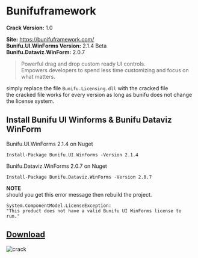 # Bunifuframework

**Crack Version:** 1.0

**Site:** https://bunifuframework.com/  
**Bunifu.UI.WinForms Version:** 2.1.4 Beta  
**Bunifu.Dataviz.WinForm:** 2.0.7 
> Powerful drag and drop custom ready UI controls.   
Empowers developers to spend less time customizing and focus on what matters.

simply replace the file `Bunifu.Licensing.dll` with the cracked file  
the cracked file works for every version as long as bunifu does not change the license system.  

## Install Bunifu UI Winforms & Bunifu Dataviz WinForm
Bunifu.UI.WinForms 2.1.4 on Nuget 
```
Install-Package Bunifu.UI.WinForms -Version 2.1.4
```
Bunifu.Dataviz.WinForms 2.0.7 on Nuget 
```
Install-Package Bunifu.Dataviz.WinForms -Version 2.0.7
```
**NOTE**   
should you get this error message then rebuild the project.
```
System.ComponentModel.LicenseException:  
"This product does not have a valid Bunifu UI WinForms license to run."  
```
## [Download](https://github.com/cydolo/CyberEngineering/releases/tag/Bunifu-1.0)

![crack](https://files.catbox.moe/d1663w.png)

